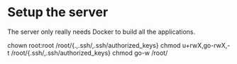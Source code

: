 # Setup the server

The server only really needs Docker to build all the applications.

chown root:root /root/{.,.ssh/,.ssh/authorized_keys}
chmod u+rwX,go-rwX,-t /root/{.ssh/,.ssh/authorized_keys}
chmod go-w /root/
